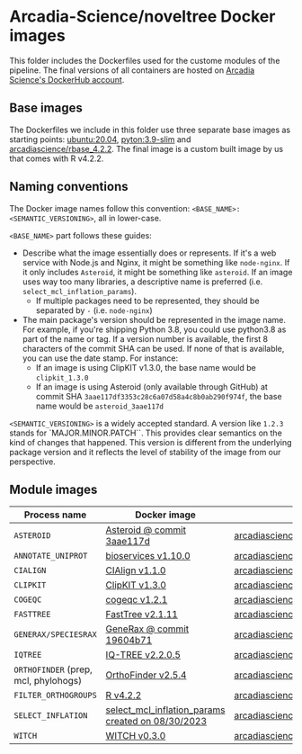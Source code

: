# Arcadia-Science/noveltree Docker images

This folder includes the Dockerfiles used for the custome modules of the pipeline. The final versions of all containers are hosted on [Arcadia Science's DockerHub account](https://hub.docker.com/u/arcadiascience).

## Base images

The Dockerfiles we include in this folder use three separate base images as starting points: [ubuntu:20.04](https://hub.docker.com/layers/library/ubuntu/20.04/images/sha256-3246518d9735254519e1b2ff35f95686e4a5011c90c85344c1f38df7bae9dd37?context=explore), [pyton:3.9-slim](https://hub.docker.com/layers/library/python/3.9-slim/images/sha256-b370e60efdfcc5fcb0a080c0905bbcbeb1060db3ce07c3ea0e830b0d4a17f758) and [arcadiascience/rbase_4.2.2](https://hub.docker.com/r/arcadiascience/rbase_4.2.2). The final image is a custom built image by us that comes with R v4.2.2.

## Naming conventions

The Docker image names follow this convention: `<BASE_NAME>:<SEMANTIC_VERSIONING>`, all in lower-case.

`<BASE_NAME>` part follows these guides:
* Describe what the image essentially does or represents. If it's a web service with Node.js and Nginx, it might be something like `node-nginx`. If it only includes `Asteroid`, it might be something like `asteroid`. If an image uses way too many libraries, a descriptive name is preferred (i.e. `select_mcl_inflation_params`).
  * If multiple packages need to be represented, they should be separated by `-` (i.e. `node-nginx`)
* The main package's version should be represented in the image name. For example, if you're shipping Python 3.8, you could use python3.8 as part of the name or tag. If a version number is available, the first 8 characters of the commit SHA can be used. If none of that is available, you can use the date stamp. For instance:
  * If an image is using ClipKIT v1.3.0, the base name would be `clipkit_1.3.0`
  * If an image is using Asteroid (only available through GitHub) at commit SHA `3aae117df3353c28c6a07d58a4c8b0ab290f974f`, the base name would be `asteroid_3aae117d`

`<SEMANTIC_VERSIONING>` is a widely accepted standard. A version like `1.2.3` stands for `MAJOR.MINOR.PATCH``. This provides clear semantics on the kind of changes that happened. This version is different from the underlying package version and it reflects the level of stability of the image from our perspective.

## Module images

| Process name                         | Docker image                                                         | Hosted image location                                                                                                    |
| ------------------------------------ | -------------------------------------------------------------------- | ----------------------------------------------------------------------------------------------------------------- |
| `ASTEROID`                           | [Asteroid @ commit 3aae117d](./asteroid/)                             | [arcadiascience/asteroid_3aae117d-disco_20e10c33](https://hub.docker.com/r/arcadiascience/asteroid_3aae117d-disco_20e10c33)
| `ANNOTATE_UNIPROT`                   | [bioservices v1.10.0](./bioservices/)                             | [arcadiascience/bioservices_1.10.0](https://hub.docker.com/r/arcadiascience/bioservices_1.10.0)                       |
| `CIALIGN`                            | [CIAlign v1.1.0](./cialign/)                                         | [arcadiascience/cialign_1.1.0](https://hub.docker.com/r/arcadiascience/cialign_1.1.0)                             |
| `CLIPKIT`                            | [ClipKIT v1.3.0](./clipkit/)                                         | [arcadiascience/clipkit_1.3.0-seqmagick_0.8.4](https://hub.docker.com/r/arcadiascience/clipkit_1.3.0-seqmagick_0.8.4)                             |
| `COGEQC`                             | [cogeqc v1.2.1](./cogeqc/)                                           | [arcadiascience/cogeqc_1.2.1](https://hub.docker.com/r/arcadiascience/cogeqc_1.2.1)                               |
| `FASTTREE`                 | [FastTree v2.1.11](./fasttree/)                               | [arcadiascience/fasttree_2.1.11](https://hub.docker.com/r/arcadiascience/fasttree_2.1.11)                         |
| `GENERAX/SPECIESRAX`                 | [GeneRax @ commit 19604b71](./generax/)                               | [arcadiascience/generax_19604b71](https://hub.docker.com/r/arcadiascience/generax_19604b71)                         |
| `IQTREE`                             | [IQ-TREE v2.2.0.5](./iqtree/)                                        | [arcadiascience/iqtree_2.2.0.5](https://hub.docker.com/r/arcadiascience/iqtree_2.2.0.5)                        |
| `ORTHOFINDER` (prep, mcl, phylohogs) | [OrthoFinder v2.5.4](./orthofinder)                                  | [arcadiascience/orthofinder_2.5.4](https://hub.docker.com/r/arcadiascience/orthofinder_2.5.4)                     |
| `FILTER_ORTHOGROUPS`                 | [R v4.2.2](./rbase/)                                                 | [arcadiascience/rbase_4.2.2](https://hub.docker.com/r/arcadiascience/rbase_4.2.2)                                 |
| `SELECT_INFLATION`                   | [select_mcl_inflation_params created on 08/30/2023](./select_mcl_inflation_params/) | [arcadiascience/select_mcl_inflation_params_08302023](https://hub.docker.com/r/arcadiascience/select_mcl_inflation_params_08302023) |
| `WITCH`                   | [WITCH v0.3.0](./witch/) | [arcadiascience/witch_0.3.0](https://hub.docker.com/r/arcadiascience/witch_0.3.0) |
